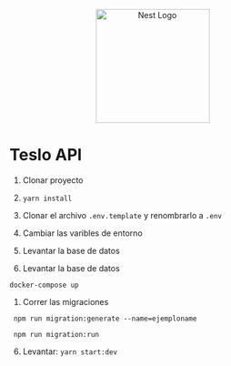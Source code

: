 <p align="center">
  <a href="http://nestjs.com/" target="blank"><img src="https://nestjs.com/img/logo-small.svg" width="200" alt="Nest Logo" /></a>
</p>

# Teslo API

1. Clonar proyecto
2. ``` yarn install ```
3. Clonar el archivo ``` .env.template ``` y renombrarlo a ``` .env ```
4. Cambiar las varibles de entorno
5. Levantar la base de datos

1. Levantar la base de datos
```
docker-compose up
```

1. Correr las migraciones 
```
 npm run migration:generate --name=ejemploname
```

```
 npm run migration:run
```

6. Levantar: ``` yarn start:dev ```


